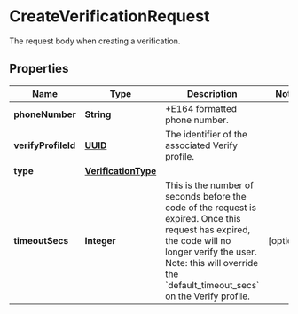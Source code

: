 

# CreateVerificationRequest

The request body when creating a verification.
## Properties

Name | Type | Description | Notes
------------ | ------------- | ------------- | -------------
**phoneNumber** | **String** | +E164 formatted phone number. | 
**verifyProfileId** | [**UUID**](UUID.md) | The identifier of the associated Verify profile. | 
**type** | [**VerificationType**](VerificationType.md) |  | 
**timeoutSecs** | **Integer** | This is the number of seconds before the code of the request is expired. Once this request has expired, the code will no longer verify the user. Note: this will override the &#x60;default_timeout_secs&#x60; on the Verify profile. |  [optional]



